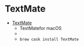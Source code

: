 # TextMate
- [TextMate](https://macromates.com/)
  -  TextMatefor macOS
  - 
  - `brew cask install TextMate`
